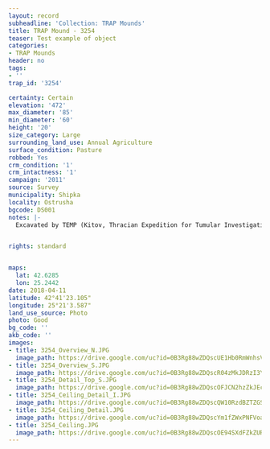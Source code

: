 ```yaml
---
layout: record
subheadline: 'Collection: TRAP Mounds'
title: TRAP Mound - 3254
teaser: Test example of object
categories:
- TRAP Mounds
header: no
tags:
- ''
trap_id: '3254'

certainty: Certain
elevation: '472'
max_diameter: '85'
min_diameter: '60'
height: '20'
size_category: Large
surrounding_land_use: Annual Agriculture
surface_condition: Pasture
robbed: Yes
crm_condition: '1'
crm_intactness: '1'
campaign: '2011'
source: Survey
municipality: Shipka
locality: Ostrusha
bgcode: DS001
notes: |-
  Excavated by TEMP (Kitov, Thracian Expedition for Tumular Investigations). Flat top, dug out.


rights: standard


maps:
  lat: 42.6285
  lon: 25.2442
date: 2018-04-11
latitude: 42°41'23.105"
longitude: 25°21'3.587"
land_use_source: Photo
photo: Good
bg_code: ''
akb_code: ''
images:
- title: 3254_Overview_N.JPG
  image_path: https://drive.google.com/uc?id=0B3Rg88wZDQscUE1Hb0RmWnhsV0U
- title: 3254_Overview_S.JPG
  image_path: https://drive.google.com/uc?id=0B3Rg88wZDQscR04zMkJDRzI3YXc
- title: 3254_Detail_Top_S.JPG
  image_path: https://drive.google.com/uc?id=0B3Rg88wZDQscOFJCN2hzZkJEc3M
- title: 3254_Ceiling_Detail_I.JPG
  image_path: https://drive.google.com/uc?id=0B3Rg88wZDQscQW10RzdBZTZGSE0
- title: 3254_Ceiling_Detail.JPG
  image_path: https://drive.google.com/uc?id=0B3Rg88wZDQscYm1fZWxPNFVoazg
- title: 3254_Ceiling.JPG
  image_path: https://drive.google.com/uc?id=0B3Rg88wZDQscOE94SXdFZkZURE0
---
```

